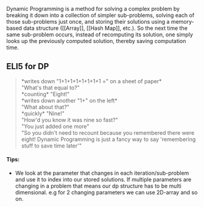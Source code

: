 Dynamic Programming is a method for solving a complex problem by breaking it down into a collection of simpler sub-problems, solving each of those sub-problems just once, and storing their solutions using a memory-based data structure ([[Array]], [[Hash Map]], etc.). So the next time the same sub-problem occurs, instead of recomputing its solution, one simply looks up the previously computed solution, thereby saving computation time.

## ELI5 for DP
>\*writes down "1+1+1+1+1+1+1+1 =" on a sheet of paper\*  
>"What's that equal to?"  
>\*counting\* "Eight!"  
>\*writes down another "1+" on the left\*  
>"What about that?"  
>\*quickly\* "Nine!"  
>"How'd you know it was nine so fast?"  
>"You just added one more"  
>"So you didn't need to recount because you remembered there were eight! Dynamic Programming is just a fancy way to say 'remembering stuff to save time later'"

#### Tips:
- We look at the parameter that changes in each iteration/sub-problem and use it to index into our stored solutions. If multiple parameters are changing in a problem that means our dp structure  has to be multi dimensional. e.g for 2 changing parameters we can use 2D-array and so on.